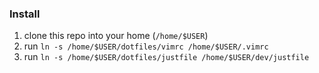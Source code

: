 ### Install 
1. clone this repo into your home (`/home/$USER`)
2. run `ln -s /home/$USER/dotfiles/vimrc /home/$USER/.vimrc`
3. run `ln -s /home/$USER/dotfiles/justfile /home/$USER/dev/justfile`
